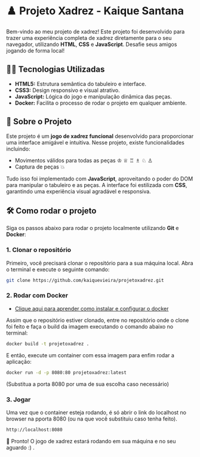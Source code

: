 # ♟️ **Projeto Xadrez - Kaique Santana** 
Bem-vindo ao meu projeto de xadrez! Este projeto foi desenvolvido para trazer uma experiência completa de xadrez diretamente para o seu navegador, utilizando **HTML**, **CSS** e **JavaScript**. Desafie seus amigos jogando de forma local!

## 🧑‍💻 Tecnologias Utilizadas
- **HTML5:** Estrutura semântica do tabuleiro e interface.
- **CSS3:** Design responsivo e visual atrativo.
- **JavaScript:** Lógica do jogo e manipulação dinâmica das peças.
- **Docker:** Facilita o processo de rodar o projeto em qualquer ambiente.

## 🚀 **Sobre o Projeto**

Este projeto é um **jogo de xadrez funcional** desenvolvido para proporcionar uma interface amigável e intuitiva. Nesse projeto, existe funcionalidades incluindo:
- Movimentos válidos para todas as peças ♔ ♕ ♖ ♗ ♘ ♙
- Captura de peças 💥

Tudo isso foi implementado com **JavaScript**, aproveitando o poder do DOM para manipular o tabuleiro e as peças. A interface foi estilizada com **CSS**, garantindo uma experiência visual agradável e responsiva.

## 🛠️ **Como rodar o projeto**

Siga os passos abaixo para rodar o projeto localmente utilizando **Git** e **Docker**:

### 1. Clonar o repositório

Primeiro, você precisará clonar o repositório para a sua máquina local. Abra o terminal e execute o seguinte comando:

```bash
git clone https://github.com/kaiquevieira/projetoxadrez.git
```

### 2. Rodar com Docker

- [Clique aqui para aprender como instalar e configurar o docker](https://docs.docker.com/engine/install/)

Assim que o repositório estiver clonado, entre no repositório onde o clone foi feito e faça o build da imagem executando o comando abaixo no terminal:

```bash
docker build -t projetoxadrez .
```

E então, execute um container com essa imagem para enfim rodar a aplicação:

```bash
docker run -d -p 8080:80 projetoxadrez:latest
```

(Substitua a porta 8080 por uma de sua escolha caso necessário)

### 3. Jogar 

Uma vez que o container esteja rodando, é só abrir o link do localhost no browser na pporta 8080 (ou na que você substituiu caso tenha feito).

```bash
http://localhost:8080
```
🎉 Pronto! O jogo de xadrez estará rodando em sua máquina e no seu aguardo :) .

